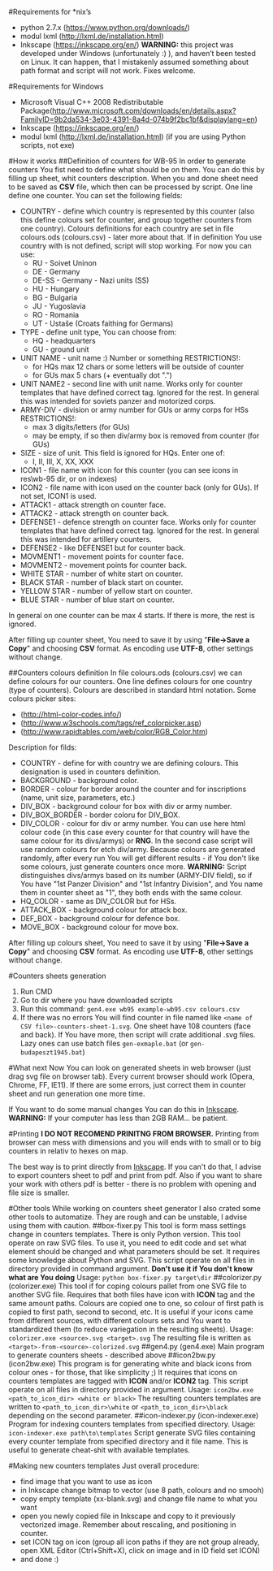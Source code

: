 #Requirements for *nix’s
- python 2.7.x (https://www.python.org/downloads/)
- modul lxml  (http://lxml.de/installation.html) 
- Inkscape (https://inkscape.org/en/)
**WARNING:** this project was developed under Windows (unfortunately :) ), and haven’t been tested on Linux. It can happen, that I mistakenly assumed something about path format and script will not work. Fixes welcome. 

#Requirements for Windows
- Microsoft Visual C++ 2008 Redistributable Package(http://www.microsoft.com/downloads/en/details.aspx?FamilyID=9b2da534-3e03-4391-8a4d-074b9f2bc1bf&displaylang=en)
- Inkscape (https://inkscape.org/en/)
- modul lxml  (http://lxml.de/installation.html)  (if you are using Python scripts, not exe)

#How it works
##Definition of counters for WB-95
In order to generate counters You fist need to define what should be on them. You can do this by filling up sheet, whit counters description. When you and done sheet need to be saved as **CSV** file, which then can be processed by script. One line define one counter.
You can set the following fields:
* COUNTRY - define which country is represented by this counter (also this define colours set for counter, and group together counters from one country).
	Colours definitions for each country are set in file colours.ods (colours.csv) - later more about that. If in definition You use country with is not defined, script will stop working.
	For now you can use:
	- RU - Soivet Uninon
	- DE - Germany 
	- DE-SS - Germany - Nazi units (SS)
	- HU - Hungary 
	- BG - Bulgaria
	- JU - Yugoslavia
	- RO - Romania
	- UT - Ustaše (Croats faithing for Germans)
* TYPE - define unit type, You can choose from:
	- HQ - headquarters
	- GU - ground unit
* UNIT NAME - unit name :) Number or something
	RESTRICTIONS!:
	- for HQs max 12 chars or some letters will be outside of counter
	- for GUs max 5 chars (+ eventually dot ".")
* UNIT NAME2 - second line with unit name. Works only for counter templates that have defined correct tag. Ignored for the rest. In general this was intended for soviets panzer and motorized corps.
* ARMY-DIV - division or army number for GUs or army corps for HSs
	RESTRICTIONS!:
	- max 3 digits/letters (for GUs)
	- may be empty, if so then div/army box is removed from counter (for GUs)
* SIZE - size of unit. This field is ignored for HQs. Enter one of:
	- I, II, III, X, XX, XXX
* ICON1 - file name with icon for this counter (you can see icons in res\wb-95 dir, or on indexes)
* ICON2 - file name with icon used on the counter back (only for GUs). If not set, ICON1 is used.
* ATTACK1 - attack strength on counter face.
* ATTACK2 - attack strength on counter back.
* DEFENSE1 - defence strength on counter face. Works only for counter templates that have defined correct tag. Ignored for the rest. In general this was intended for artillery counters. 
* DEFENSE2 - like DEFENSE1 but for counter back.
* MOVMENT1 - movement points for counter face.
* MOVMENT2 - movement points for counter back.
* WHITE STAR - number of white start on counter.
* BLACK STAR - number of black start on counter.
* YELLOW STAR - number of yellow start on counter.
* BLUE STAR - number of blue start on counter.

In general on one counter can be max 4 starts. If there is more, the rest is ignored.

After filling up counter sheet, You need to save it by using "**File->Save a Copy**" and choosing **CSV** format. As encoding use **UTF-8**, other settings without change. 

##Counters colours definition
In file colours.ods (colours.csv) we can define colours for our counters. One line defines colours for one country (type of counters). Colours are described in standard html notation. Some colours picker sites:
 - (http://html-color-codes.info/)
 - (http://www.w3schools.com/tags/ref_colorpicker.asp)
 - (http://www.rapidtables.com/web/color/RGB_Color.htm)
 
 Description for filds:
* COUNTRY - define for with country we are defining colours. This designation is used in counters definition.
* BACKGROUND - background color.
* BORDER - colour for border around the counter and for inscriptions (name, unit size, parameters, etc.)
* DIV_BOX - background colour for box with div or army number.
* DIV_BOX_BORDER - border coloru for DIV_BOX.
* DIV_COLOR - colour for div or army number. You can use here html colour code (in this case every counter for that country will have the same colour for its divs/armys) or **RNG**. In the second case script will use random colours for etch div/army. Because colours are generated randomly, after every run You will get different results - if You don't like some colours, just generate counters once more. **WARNING:** Script distinguishes divs/armys based on its number (ARMY-DIV field), so if You have "1st Panzer Division" and "1st Infantry Division", and You name them in counter sheet as "1", they both ends with the same colour.
* HQ_COLOR - same as DIV_COLOR but for HSs.
* ATTACK_BOX - background colour for attack box.
* DEF_BOX - background colour for defence box.
* MOVE_BOX - background colour for move box.

After filling up colours sheet, You need to save it by using "**File->Save a Copy**" and choosing **CSV** format. As encoding use **UTF-8**, other settings without change. 

#Counters sheets generation 
1. Run CMD
2. Go to dir where you have downloaded scripts
3. Run this command:
	`gen4.exe wb95 example-wb95.csv colours.csv`
4. If there was no errors You will find counter in file named like `<name of CSV file>-counters-sheet-1.svg`. One sheet have 108 counters (face and back). If You have more, then script will crate additional .svg files.
Lazy ones can use batch files `gen-exmaple.bat` (or  `gen-budapeszt1945.bat`)

#What next
Now You can look on generated sheets in web browser (just drag svg file on browser tab). Every current browser should work (Opera, Chrome, FF, IE11). If there are some errors, just correct them in counter sheet and run generation one more time. 

If You want to do some manual changes You can do this in [Inkscape](https://inkscape.org/en/). **WARNING:** If your computer has less than 2GB RAM... be patient.

#Printing
**I DO NOT RECOMEND PRINITNG FROM BROWSER.**  Printing from browser can mess with dimensions and you will ends with to small or to big counters in relativ to hexes on map.

The best way is to print directly from [Inkscape](https://inkscape.org/en/). If you can't do that, I advise to export counters sheet to pdf and print from pdf. Also if you want to share your work with others pdf is better - there is no problem with opening and file size is smaller.

#Other tools
While working on counters sheet generator I also crated some other tools to automatize. They are rough and can be unstable, I advise using them with caution.
##box-fixer.py
This tool is form mass settings change in counters templates. There is only Python version. This tool operate on raw SVG files. To use it, you need to edit code and set what element should be changed and what parameters should be set. It requires some knowledge about Python and SVG. This script operate on all files in directory provided in command argument. **Don't use it if You don't know what are You doing**
Usage: `python box-fixer.py target\dir`
##colorizer.py (colorizer.exe)
This tool if for coping colours pallet from one SVG file to another SVG file. Requires that both files have icon with **ICON** tag and the same amount paths. Colours are copied one to one, so colour of first path is copied to first path, second to second, etc. It is useful if your icons came from different sources, with different colours sets and You want to standardized them (to reduce variegation in the resulting sheets).
Usage: `colorizer.exe <source>.svg <target>.svg`
The resulting file is written as `<target>-from-<source>-colorized.svg`
##gen4.py (gen4.exe)
Main program to generate counters sheets - described above
##icon2bw.py (icon2bw.exe)
This program is for generating white and black icons from colour ones - for those, that like simplicity ;) It requires that icons on counters templates are tagged with **ICON** and/or **ICON2** tag. This script operate on all files in directory provided in argument. 
Usage: `icon2bw.exe <path_to_icon_dir> <white or black>`
The resulting counters templates are written to `<path_to_icon_dir>\white` or `<path_to_icon_dir>\black` depending on the second parameter.
##icon-indexer.py (icon-indexer.exe)
Program for indexing counters templates from specified directory.
Usage: `icon-indexer.exe path\to\templates`
Script generate SVG files containing every counter template from specified directory and it file name. This is useful to generate cheat-shit with available templates.

#Making new counters templates 
Just overall procedure:
- find image that you want to use as icon
- in Inkscape change bitmap to vector  (use 8 path, colours and no smooh)
- copy empty template (xx-blank.svg) and change file name to what you want
- open you newly copied file in Inkscape and copy to it previously vectorized image. Remember about rescaling, and positioning in counter.
- set ICON tag on icon (group all icon paths if they are not group already, open XML Editor (Ctrl+Shift+X), click on image and in ID field set ICON)
- and done :)






























































































